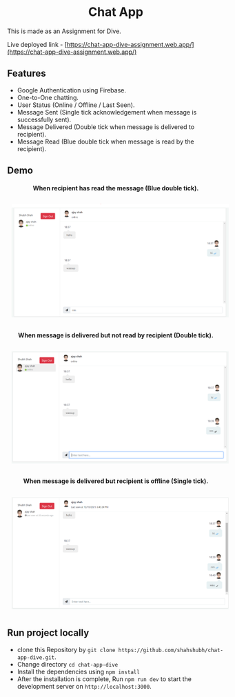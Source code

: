 <div align="center">

# Chat App
</div>


This is made as an Assignment for Dive.


Live deployed link - [https://chat-app-dive-assignment.web.app/](https://chat-app-dive-assignment.web.app/)


## Features

* Google Authentication using Firebase.
* One-to-One chatting.
* User Status (Online / Offline / Last Seen).
* Message Sent (Single tick acknowledgement when message is successfully sent).
* Message Delivered (Double tick when message is delivered to recipient).
* Message Read (Blue double tick when message is read by the recipient).

## Demo

<div align="center">

<h4 align="center">When recipient has read the message (Blue double tick).</h4>
<img style="margin: 10px;" src="./demo/1.PNG"/>

<h4 align="center">When message is delivered but not read by recipient (Double tick).</h4>
<img style="margin: 10px;" src="./demo/2.PNG"/>

<h4 align="center">When message is delivered but recipient is offline (Single tick).</h4>
<img style="margin: 10px;" src="./demo/3.PNG"/>

</div>

## Run project locally

* clone this Repository by `git clone https://github.com/shahshubh/chat-app-dive.git`.
* Change directory `cd chat-app-dive`
* Install the dependencies using `npm install`
* After the installation is complete, Run `npm run dev` to start the development server on `http://localhost:3000`.
